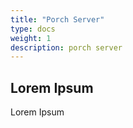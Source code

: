```yaml
---
title: "Porch Server"
type: docs
weight: 1
description: porch server
---
```


## Lorem Ipsum

Lorem Ipsum
